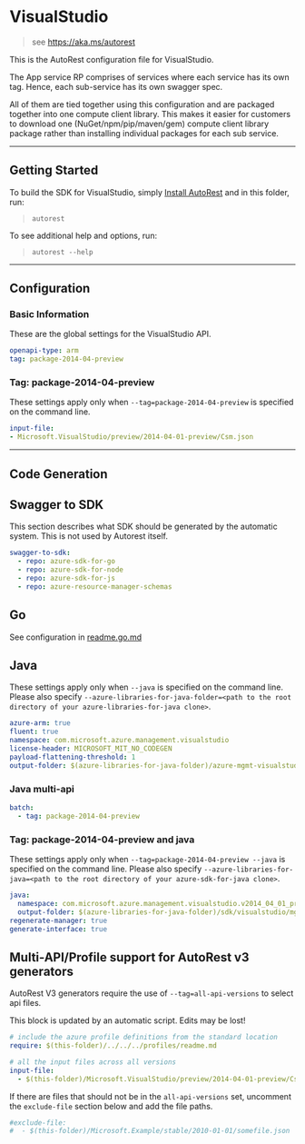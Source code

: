 # VisualStudio

> see https://aka.ms/autorest

This is the AutoRest configuration file for VisualStudio.


The App service RP comprises of services where each service has its own tag.
Hence, each sub-service has its own swagger spec.

All of them are tied together using this configuration and are packaged together into one compute client library.
This makes it easier for customers to download one (NuGet/npm/pip/maven/gem) compute client library package rather than installing individual packages for each sub service.


---
## Getting Started
To build the SDK for VisualStudio, simply [Install AutoRest](https://aka.ms/autorest/install) and in this folder, run:

> `autorest`

To see additional help and options, run:

> `autorest --help`
---

## Configuration



### Basic Information
These are the global settings for the VisualStudio API.

``` yaml
openapi-type: arm
tag: package-2014-04-preview
```


### Tag: package-2014-04-preview

These settings apply only when `--tag=package-2014-04-preview` is specified on the command line.

``` yaml $(tag) == 'package-2014-04-preview'
input-file:
- Microsoft.VisualStudio/preview/2014-04-01-preview/Csm.json
```


---
## Code Generation


## Swagger to SDK

This section describes what SDK should be generated by the automatic system.
This is not used by Autorest itself.

``` yaml $(swagger-to-sdk)
swagger-to-sdk:
  - repo: azure-sdk-for-go
  - repo: azure-sdk-for-node
  - repo: azure-sdk-for-js
  - repo: azure-resource-manager-schemas
```

## Go

See configuration in [readme.go.md](./readme.go.md)

## Java

These settings apply only when `--java` is specified on the command line.
Please also specify `--azure-libraries-for-java-folder=<path to the root directory of your azure-libraries-for-java clone>`.

``` yaml $(java)
azure-arm: true
fluent: true
namespace: com.microsoft.azure.management.visualstudio
license-header: MICROSOFT_MIT_NO_CODEGEN
payload-flattening-threshold: 1
output-folder: $(azure-libraries-for-java-folder)/azure-mgmt-visualstudio
```

### Java multi-api

``` yaml $(java) && $(multiapi)
batch:
  - tag: package-2014-04-preview
```

### Tag: package-2014-04-preview and java

These settings apply only when `--tag=package-2014-04-preview --java` is specified on the command line.
Please also specify `--azure-libraries-for-java=<path to the root directory of your azure-sdk-for-java clone>`.

``` yaml $(tag) == 'package-2014-04-preview' && $(java) && $(multiapi)
java:
  namespace: com.microsoft.azure.management.visualstudio.v2014_04_01_preview
  output-folder: $(azure-libraries-for-java-folder)/sdk/visualstudio/mgmt-v2014_04_01_preview
regenerate-manager: true
generate-interface: true
```



## Multi-API/Profile support for AutoRest v3 generators 

AutoRest V3 generators require the use of `--tag=all-api-versions` to select api files.

This block is updated by an automatic script. Edits may be lost!

``` yaml $(tag) == 'all-api-versions' /* autogenerated */
# include the azure profile definitions from the standard location
require: $(this-folder)/../../../profiles/readme.md

# all the input files across all versions
input-file:
  - $(this-folder)/Microsoft.VisualStudio/preview/2014-04-01-preview/Csm.json

```

If there are files that should not be in the `all-api-versions` set, 
uncomment the  `exclude-file` section below and add the file paths.

``` yaml $(tag) == 'all-api-versions'
#exclude-file: 
#  - $(this-folder)/Microsoft.Example/stable/2010-01-01/somefile.json
```

